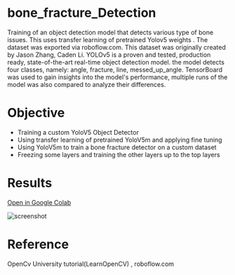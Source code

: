 # bone_fracture_Detection
Training of an object detection model that detects various type of bone issues. This uses transfer learning of pretrained Yolov5 weights . The dataset was exported via roboflow.com.  This dataset was originally created by Jason Zhang, Caden Li. YOLOv5 is a proven and tested, production ready, state-of-the-art real-time object detection model. the model detects four classes, namely: angle, fracture, line, messed_up_angle. TensorBoard was used to gain insights into the model's performance, multiple runs of the model was also compared to analyze their differences.

# Objective
* Training a custom YoloV5 Object Detector
* Using transfer learning of pretrained YoloV5m and applying fine tuning
* Using YoloV5m to train a bone fracture detector on a custom dataset
* Freezing some layers and training the other layers up to the top layers

# Results


[Open in Google Colab](https://colab.research.google.com/drive/1tWiJxYvKfCXfq3lnMYqX_V12qkfmwyv-#scrollTo=jrnHbdWrTELr&line=1&uniqifier=1)


![screenshot](https://github.com/kennethugo/bone_fracture_Detection/assets/50516854/1dddf803-e542-4ce0-a5c4-7995d41c6cc5)

# Reference 
OpenCv University tutorial(LearnOpenCV) , roboflow.com

